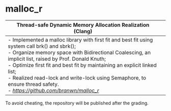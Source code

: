 # malloc_r
| **Thread-safe  Dynamic Memory Allocation Realization** **(Clang)** |      |
| ------------------------------------------------------------ | ---- |
| -  Implemented a malloc  library with first fit and best fit using system call brk() and sbrk();   <br />-  Organize memory space  with Bidirectional Coalescing, an implicit list, raised by Prof. Donald  Knuth;  <br />-  Optimize first fit and  best fit by maintaining an explicit linked list;   <br />-  Realized read-lock  and write-lock using Semaphore, to ensure thread safety.  <br />-  *https://github.com/branwn/malloc_r* |      |

To avoid cheating, the repository will be published after the grading.
